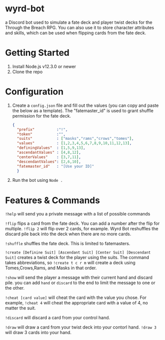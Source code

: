 # wyrd-bot

a Discord bot used to simulate a fate deck and player twist decks for the Through the Breach RPG. You can also use it to store character attributes and skills, which can be used when flipping cards from the fate deck.

# Getting Started

1. Install Node.js v12.3.0 or newer
2. Clone the repo

# Configuration

1. Create a `config.json` file and fill out the values (you can copy and paste the below as a template). The "fatemaster_id" is used to grant shuffle permission for the fate deck.

   ```JSON
   {
     "prefix"          :"!",
     "token"           :"",
     "suits"           : ["masks","rams","crows","tomes"],
     "values"          : [1,2,3,4,5,6,7,8,9,10,11,12,13],
     "definingValues"  : [1,5,9,13],
     "ascendantValues" : [4,8,12],
     "centerValues"    : [3,7,11],
     "descendantValues": [2,6,10],
     "fatemaster_id"   : "[Use your ID]"
     }
   ```

2. Run the bot using `Node .`

# Features & Commands

`!help` will send you a private message with a list of possible commands

`!flip` flips a card from the fate deck. You can add a number after the flip for multiple. `!flip 2` will flip over 2 cards, for example. Wyrd Bot reshuffles the discard pile back into the deck when there are no more cards.

`!shuffle` shuffles the fate deck. This is limited to fatemasters.

`!create [Definine Suit] [Ascendant Suit] [Center Suit] [Descendant Suit]` creates a twist deck for the player using the suits. The command takes abbreviations, so `!create t c r m` will create a deck using Tomes,Crows,Rams, and Masks in that order.

`!show` will send the player a message with their current hand and discard pile. you can add `hand` or `discard` to the end to limit the message to one or the other.

`!cheat [card value]` will cheat the card with the value you chose. For example, `!cheat 4` will cheat the appropriate card with a value of 4, no matter the suit.

`!discard` will discard a card from your control hand.

`!draw` will draw a card from your twist deck into your contorl hand. `!draw 3` will draw 3 cards into your hand.
